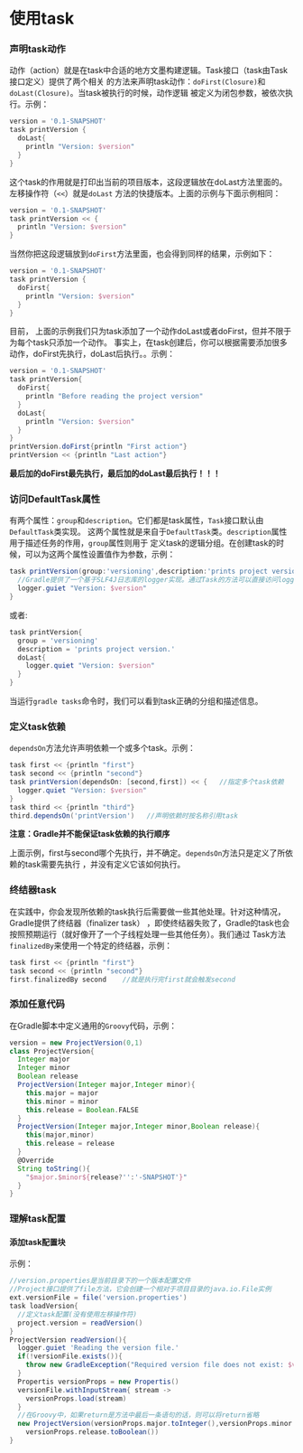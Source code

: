 使用task
========================
### 声明task动作
动作（action）就是在task中合适的地方文墨构建逻辑。Task接口（task由Task接口定义）提供了两个相关
的方法来声明task动作：`doFirst(Closure)`和`doLast(Closure)`。当task被执行的时候，动作逻辑
被定义为闭包参数，被依次执行。示例：
```gradle
version = '0.1-SNAPSHOT'
task printVersion {
  doLast{
    println "Version: $version"
  }
}
```
这个task的作用就是打印出当前的项目版本，这段逻辑放在doLast方法里面的。左移操作符（`<<`）就是`doLast`
方法的快捷版本。上面的示例与下面示例相同：
```gradle
version = '0.1-SNAPSHOT'
task printVersion << {
  println "Version: $version"
}
```
当然你把这段逻辑放到`doFirst`方法里面，也会得到同样的结果，示例如下：
```gradle
version = '0.1-SNAPSHOT'
task printVersion {
  doFirst{
    println "Version: $version"
  }
}
```
目前， 上面的示例我们只为task添加了一个动作doLast或者doFirst，但并不限于为每个task只添加一个动作。
事实上，在task创建后，你可以根据需要添加很多动作，doFirst先执行，doLast后执行。。示例：
```gradle
version = '0.1-SNAPSHOT'
task printVersion{
  doFirst{
    println "Before reading the project version"
  }
  doLast{
    println "Version: $version"
  }
}
printVersion.doFirst{println "First action"}
printVersion << {println "Last action"}
```
**最后加的doFirst最先执行，最后加的doLast最后执行！！！**

### 访问DefaultTask属性
有两个属性：`group`和`description`。它们都是task属性，`Task`接口默认由`DefaultTask`类实现。
这两个属性就是来自于`DefaultTask`类。`description`属性用于描述任务的作用，`group`属性则用于
定义task的逻辑分组。在创建task的时候，可以为这两个属性设置值作为参数，示例：
```gradle
task printVersion(group:'versioning',description:'prints project version.') << {
  //Gradle提供了一个基于SLF4J日志库的logger实现。通过Task的方法可以直接访问logger实例。
  logger.guiet "Version: $version"
}
```
或者:
```gradle
task printVersion{
  group = 'versioning'
  description = 'prints project version.'
  doLast{
    logger.quiet "Version: $version"
  }
}
```
当运行`gradle tasks`命令时，我们可以看到task正确的分组和描述信息。

### 定义task依赖
`dependsOn`方法允许声明依赖一个或多个task。示例：
```gradle
task first << {println "first"}
task second << {println "second"}
task printVersion(dependsOn: [second,first]) << {   //指定多个task依赖
  logger.quiet "Version: $version"
}
task third << {println "third"}
third.dependsOn('printVersion')   //声明依赖时按名称引用task
```
**注意：Gradle并不能保证task依赖的执行顺序**

上面示例，first与second哪个先执行，并不确定。`dependsOn`方法只是定义了所依赖的task需要先执行
，并没有定义它该如何执行。

### 终结器task
在实践中，你会发现所依赖的task执行后需要做一些其他处理。针对这种情况，Gradle提供了终结器（finalizer task）
，即使终结器失败了，Gradle的task也会按照预期运行（就好像开了一个子线程处理一些其他任务）。我们通过
Task方法`finalizedBy`来使用一个特定的终结器，示例：
```gradle
task first << {println "first"}
task second << {println "second"}
first.finalizedBy second    //就是执行完first就会触发second
```

### 添加任意代码
在Gradle脚本中定义通用的`Groovy`代码，示例：
```gradle
version = new ProjectVersion(0,1)
class ProjectVersion{
  Integer major
  Integer minor
  Boolean release
  ProjectVersion(Integer major,Integer minor){
    this.major = major
    this.minor = minor
    this.release = Boolean.FALSE
  }
  ProjectVersion(Integer major,Integer minor,Boolean release){
    this(major,minor)
    this.release = release
  }
  @Override
  String toString(){
    "$major.$minor${release?'':'-SNAPSHOT'}"
  }
}
```

### 理解task配置
#### 添加task配置块
示例：
```gradle
//version.properties是当前目录下的一个版本配置文件
//Project接口提供了file方法，它会创建一个相对于项目目录的java.io.File实例
ext.versionFile = file('version.properties')
task loadVersion{
  //定义task配置(没有使用左移操作符)
  project.version = readVersion()
}
ProjectVersion readVersion(){
  logger.guiet 'Reading the version file.'
  if(!versionFile.exists()){
    throw new GradleException("Required version file does not exist: $versionFile.canonicalPath")
  }
  Propertis versionProps = new Propertis()
  versionFile.withInputStream{ stream ->
    versionProps.load(stream)
  }
  //在Groovy中，如果return是方法中最后一条语句的话，则可以将return省略
  new ProjectVersion(versionProps.major.toInteger(),versionProps.minor.toInteger(),
    versionProps.release.toBoolean())
}
```
